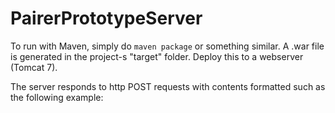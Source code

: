 PairerPrototypeServer
=====================

To run with Maven, 
simply do ```maven package``` or something similar. A .war file is generated in the project-s "target" folder. Deploy this to a webserver (Tomcat 7).

The server responds to http POST requests with contents formatted such as the following example:
```{"device":"LT26w","timestamp":1397730930543,"sequence":[0,0,0,0,0,60,51,49,73,61,59,61,55,49,48,46,51,58,65,48,65,43,82,119,275,288,68,40,47,73,97,63,88,116,69,204,163,243,182,183,238,292,349,264,143,203,57,92,72,64],"mac":"D0:51:62:93:E8:CE"}
